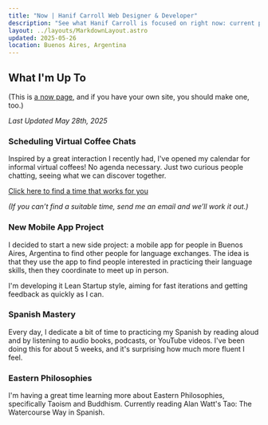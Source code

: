 ```yaml
---
title: "Now | Hanif Carroll Web Designer & Developer"
description: "See what Hanif Carroll is focused on right now: current projects, priorities, and what’s new."
layout: ../layouts/MarkdownLayout.astro
updated: 2025-05-26
location: Buenos Aires, Argentina
---
```


## What I'm Up To

(This is [a now page](https://nownownow.com/about), and if you have your own site, you should make one, too.)

_Last Updated May 28th, 2025_

### Scheduling Virtual Coffee Chats

Inspired by a great interaction I recently had, I've opened my calendar for informal virtual coffees! No agenda necessary. Just two curious people chatting, seeing what we can discover together.

[Click here to find a time that works for you](https://www.cal.com/hanifcarroll/virtua-coffee)

_(If you can’t find a suitable time, send me an email and we’ll work it out.)_

### New Mobile App Project

I decided to start a new side project: a mobile app for people in Buenos Aires, Argentina to find other people for language exchanges. The idea is that they use the app to find people interested in practicing their language skills, then they coordinate to meet up in person.

I'm developing it Lean Startup style, aiming for fast iterations and getting feedback as quickly as I can.

### Spanish Mastery

Every day, I dedicate a bit of time to practicing my Spanish by reading aloud and by listening to audio books, podcasts, or YouTube videos. I've been doing this for about 5 weeks, and it's surprising how much more fluent I feel.

### Eastern Philosophies

I'm having a great time learning more about Eastern Philosophies, specifically Taoism and Buddhism. Currently reading Alan Watt's Tao: The Watercourse Way in Spanish.
